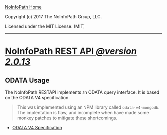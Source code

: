 [NoInfoPath Home](http://gitlab.imginconline.com/noinfopath/noinfopath/wikis/home)

Copyright (c) 2017 The NoInfoPath Group, LLC.

Licensed under the MIT License. (MIT)

___

[NoInfoPath REST API *@version 2.0.13*](home)
=============================================

ODATA Usage
-----------
The NoInfoPath RESTAPI implements an ODATA query interface.  It is based on the ODATA V4 specification.

> This was implemented using an NPM library called `odata-v4-mongodb`. The implentation is flaw, and
> incomplete when have made some monkey patches to mitigate these shortcomings.

- [ODATA V4 Specification](http://www.odata.org/documentation/)


